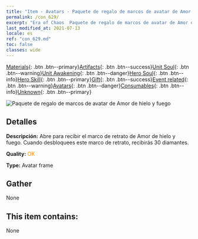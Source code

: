 ```yaml
---
title: "Item - Avatars - Paquete de regalo de marcos de avatar de Amor de hielo y fuego"
permalink: /con_629/
excerpt: "Era of Chaos  Paquete de regalo de marcos de avatar de Amor de hielo y fuego"
last_modified_at: 2021-07-13
locale: es
ref: "con_629.md"
toc: false
classes: wide
---
```

 [Materials](/ItemsES/){: .btn .btn--primary}[Artifacts](/ItemsES/Artifacts/){: .btn .btn--success}[Unit Soul](/ItemsES/UnitSoul/){: .btn .btn--warning}[Unit Awakening](/ItemsES/UnitAwakening/){: .btn .btn--danger}[Hero Soul](/ItemsES/HeroSoul/){: .btn .btn--info}[Hero Skill](/ItemsES/HeroSkill/){: .btn .btn--primary}[Gift](/ItemsES/Gift/){: .btn .btn--success}[Event related](/ItemsES/Events/){: .btn .btn--warning}[Avatars](/ItemsES/Avatars/){: .btn .btn--danger}[Consumables](/ItemsES/Consumables/){: .btn .btn--info}[Unknown](/ItemsES/Unknown/){: .btn .btn--primary}

 ![Paquete de regalo de marcos de avatar de Amor de hielo y fuego](/images/t/i_907003.png)

## Detalles
 **Descripción:** Abre para recibir el marco de retrato de Amor de hielo y fuego. Cuando desbloquees este marco de retrato, recibirás 30 diamantes.

 **Quality:** <span style="color: #FF8C00">OK</span>

 **Type:** Avatar frame

## Gather

  None

## This item contains:

  None

